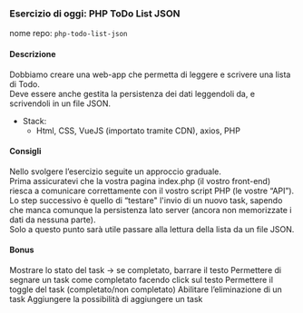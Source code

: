### Esercizio di oggi: PHP ToDo List JSON
nome repo: `php-todo-list-json`
#### Descrizione
Dobbiamo creare una web-app che permetta di leggere e scrivere una lista di Todo. <br>
Deve essere anche gestita la persistenza dei dati leggendoli da, e scrivendoli in un file JSON.
- Stack:
    -  Html, CSS, VueJS (importato tramite CDN), axios, PHP
#### Consigli
Nello svolgere l’esercizio seguite un approccio graduale. <br>
Prima assicuratevi che la vostra pagina index.php (il vostro front-end) riesca a comunicare correttamente con il vostro script PHP (le vostre “API”). <br>
Lo step successivo è quello di “testare" l'invio di un nuovo task, sapendo che manca comunque la persistenza lato server (ancora non memorizzate i dati da nessuna parte). <br>
Solo a questo punto sarà utile passare alla lettura della lista da un file JSON.
#### Bonus
Mostrare lo stato del task → se completato, barrare il testo
Permettere di segnare un task come completato facendo click sul testo
Permettere il toggle del task (completato/non completato)
Abilitare l’eliminazione di un task
Aggiungere la possibilità di aggiungere un task